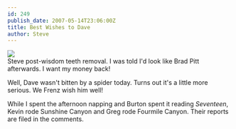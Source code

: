```yaml
---
id: 249
publish_date: 2007-05-14T23:06:00Z
title: Best Wishes to Dave
author: Steve
---
```

![](http://www.flagstafffrenzy.org/wp-content/uploads/2007/05/DSCF0286.JPG)  
Steve post-wisdom teeth removal. I was told I'd look like Brad Pitt afterwards. I want my money back!

Well, Dave wasn't bitten by a spider today. Turns out it's a little more serious. We Frenz wish him well!

While I spent the afternoon napping and Burton spent it reading _Seventeen_, Kevin rode Sunshine Canyon and Greg rode Fourmile Canyon. Their reports are filed in the comments.